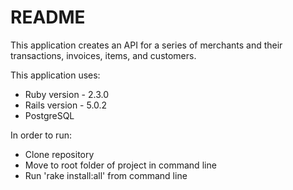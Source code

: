 # README

This application creates an API for a series of merchants and their transactions, invoices, items, and customers.

This application uses:
  * Ruby version - 2.3.0
  * Rails version - 5.0.2
  * PostgreSQL

In order to run:
 * Clone repository
 * Move to root folder of project in command line
 * Run 'rake install:all' from command line
